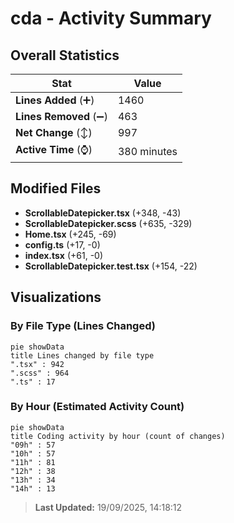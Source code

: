 # cda - Activity Summary 

## Overall Statistics

| Stat                   | Value                                                             |
| ---------------------- | ----------------------------------------------------------------- |
| **Lines Added** (➕)   | 1460                                          |
| **Lines Removed** (➖) | 463                                        |
| **Net Change** (↕)    | 997                |
| **Active Time** (⌚)   | 380 minutes |


## Modified Files
- **ScrollableDatepicker.tsx** (+348, -43)
- **ScrollableDatepicker.scss** (+635, -329)
- **Home.tsx** (+245, -69)
- **config.ts** (+17, -0)
- **index.tsx** (+61, -0)
- **ScrollableDatepicker.test.tsx** (+154, -22)

## Visualizations

### By File Type (Lines Changed)

```mermaid
pie showData
title Lines changed by file type
".tsx" : 942
".scss" : 964
".ts" : 17
```

### By Hour (Estimated Activity Count)

```mermaid
pie showData
title Coding activity by hour (count of changes)
"09h" : 57
"10h" : 57
"11h" : 81
"12h" : 38
"13h" : 34
"14h" : 13
```


> **Last Updated:** 19/09/2025, 14:18:12